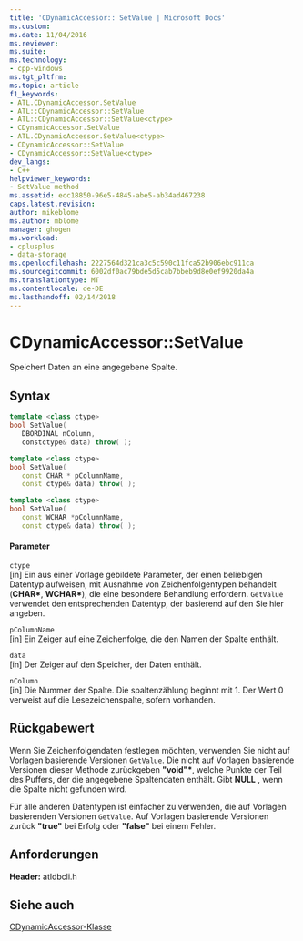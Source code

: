 ```yaml
---
title: 'CDynamicAccessor:: SetValue | Microsoft Docs'
ms.custom: 
ms.date: 11/04/2016
ms.reviewer: 
ms.suite: 
ms.technology:
- cpp-windows
ms.tgt_pltfrm: 
ms.topic: article
f1_keywords:
- ATL.CDynamicAccessor.SetValue
- ATL::CDynamicAccessor::SetValue
- ATL::CDynamicAccessor::SetValue<ctype>
- CDynamicAccessor.SetValue
- ATL.CDynamicAccessor.SetValue<ctype>
- CDynamicAccessor::SetValue
- CDynamicAccessor::SetValue<ctype>
dev_langs:
- C++
helpviewer_keywords:
- SetValue method
ms.assetid: ecc18850-96e5-4845-abe5-ab34ad467238
caps.latest.revision: 
author: mikeblome
ms.author: mblome
manager: ghogen
ms.workload:
- cplusplus
- data-storage
ms.openlocfilehash: 2227564d321ca3c5c590c11fca52b906ebc911ca
ms.sourcegitcommit: 6002df0ac79bde5d5cab7bbeb9d8e0ef9920da4a
ms.translationtype: MT
ms.contentlocale: de-DE
ms.lasthandoff: 02/14/2018
---
```

# <a name="cdynamicaccessorsetvalue"></a>CDynamicAccessor::SetValue
Speichert Daten an eine angegebene Spalte.  
  
## <a name="syntax"></a>Syntax  
  
```cpp  
template <class ctype>
bool SetValue(   
   DBORDINAL nColumn,   
   constctype& data) throw( );  

template <class ctype>    
bool SetValue(   
   const CHAR * pColumnName,   
   const ctype& data) throw( );  

template <class ctype>   
bool SetValue(  
   const WCHAR *pColumnName,  
   const ctype& data) throw( );  
```  
  
#### <a name="parameters"></a>Parameter  
 `ctype`  
 [in] Ein aus einer Vorlage gebildete Parameter, der einen beliebigen Datentyp aufweisen, mit Ausnahme von Zeichenfolgentypen behandelt (**CHAR\***, **WCHAR\***), die eine besondere Behandlung erfordern. `GetValue` verwendet den entsprechenden Datentyp, der basierend auf den Sie hier angeben.  
  
 `pColumnName`  
 [in] Ein Zeiger auf eine Zeichenfolge, die den Namen der Spalte enthält.  
  
 `data`  
 [in] Der Zeiger auf den Speicher, der Daten enthält.  
  
 `nColumn`  
 [in] Die Nummer der Spalte. Die spaltenzählung beginnt mit 1. Der Wert 0 verweist auf die Lesezeichenspalte, sofern vorhanden.  
  
## <a name="return-value"></a>Rückgabewert  
 Wenn Sie Zeichenfolgendaten festlegen möchten, verwenden Sie nicht auf Vorlagen basierende Versionen `GetValue`. Die nicht auf Vorlagen basierende Versionen dieser Methode zurückgeben **"void"\***, welche Punkte der Teil des Puffers, der die angegebene Spaltendaten enthält. Gibt **NULL** , wenn die Spalte nicht gefunden wird.  
  
 Für alle anderen Datentypen ist einfacher zu verwenden, die auf Vorlagen basierenden Versionen `GetValue`. Auf Vorlagen basierende Versionen zurück **"true"** bei Erfolg oder **"false"** bei einem Fehler.  
  
## <a name="requirements"></a>Anforderungen  
 **Header:** atldbcli.h  
  
## <a name="see-also"></a>Siehe auch  
 [CDynamicAccessor-Klasse](../../data/oledb/cdynamicaccessor-class.md)